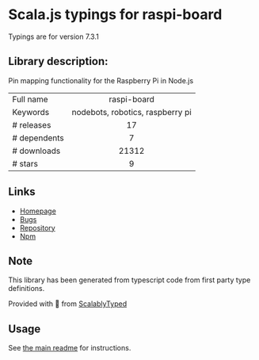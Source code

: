 
# Scala.js typings for raspi-board

Typings are for version 7.3.1

## Library description:
Pin mapping functionality for the Raspberry Pi in Node.js

|                    |                 |
| ------------------ | :-------------: |
| Full name          | raspi-board |
| Keywords           | nodebots, robotics, raspberry pi |
| # releases         | 17 |
| # dependents       | 7 |
| # downloads        | 21312 |
| # stars            | 9 |

## Links
- [Homepage](https://github.com/nebrius/raspi-board)
- [Bugs](https://github.com/nebrius/raspi-board/issues)
- [Repository](https://github.com/nebrius/raspi-board)
- [Npm](https://www.npmjs.com/package/raspi-board)
    


## Note
This library has been generated from typescript code from first party type definitions.

Provided with :purple_heart: from [ScalablyTyped](https://github.com/oyvindberg/ScalablyTyped)

## Usage
See [the main readme](../../readme.md) for instructions.



